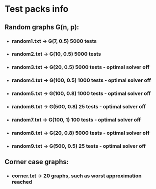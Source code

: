# Test packs info
## Random graphs G(n, p):
- ### random1.txt -> G(7, 0.5) 5000 tests
- ### random2.txt -> G(10, 0.5) 5000 tests
- ### random3.txt -> G(20, 0.5) 5000 tests - optimal solver off
- ### random4.txt -> G(100, 0.5) 1000 tests - optimal solver off
- ### random5.txt -> G(100, 0.8) 1000 tests - optimal solver off
- ### random6.txt -> G(500, 0.8) 25 tests - optimal solver off
- ### random7.txt -> G(100, 1) 100 tests - optimal solver off
- ### random8.txt -> G(20, 0.8) 5000 tests - optimal solver off
- ### random9.txt -> G(500, 0.5) 25 tests - optimal solver off

## Corner case graphs:
- ### corner.txt -> 20 graphs, such as worst approximation reached  
